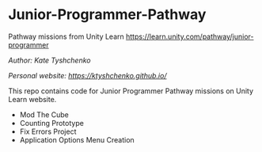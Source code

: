 # Junior-Programmer-Pathway
Pathway missions from Unity Learn
https://learn.unity.com/pathway/junior-programmer

_Author: Kate Tyshchenko_  

_Personal website: https://ktyshchenko.github.io/_

This repo contains code for Junior Programmer Pathway missions on Unity Learn website.

- Mod The Cube
- Counting Prototype
- Fix Errors Project
- Application Options Menu Creation